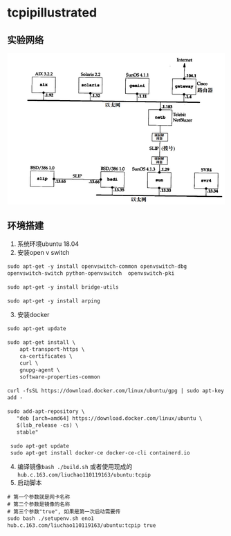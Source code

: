 # tcpipillustrated

## 实验网络

![test-net](./test-net.jpeg)

## 环境搭建
1. 系统环境ubuntu 18.04
2. 安装open v switch
``` shell
sudo apt-get -y install openvswitch-common openvswitch-dbg openvswitch-switch python-openvswitch  openvswitch-pki

sudo apt-get -y install bridge-utils

sudo apt-get -y install arping
```
3. 安装docker
``` shell
sudo apt-get update

sudo apt-get install \
    apt-transport-https \
    ca-certificates \
    curl \
    gnupg-agent \
    software-properties-common

curl -fsSL https://download.docker.com/linux/ubuntu/gpg | sudo apt-key add -

sudo add-apt-repository \
   "deb [arch=amd64] https://download.docker.com/linux/ubuntu \
   $(lsb_release -cs) \
   stable"    
 
 sudo apt-get update
 sudo apt-get install docker-ce docker-ce-cli containerd.io   
```
4. 编译镜像`bash ./build.sh` 或者使用现成的`hub.c.163.com/liuchao110119163/ubuntu:tcpip`
5. 启动脚本
``` shell
# 第一个参数就是网卡名称
# 第二个参数是镜像的名称
# 第三个参数"true", 如果是第一次启动需要传
sudo bash ./setupenv.sh eno1 hub.c.163.com/liuchao110119163/ubuntu:tcpip true
```